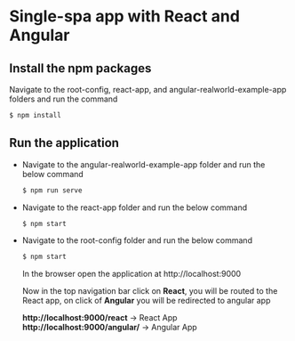 # Single-spa app with React and Angular

## Install the npm packages

Navigate to the root-config, react-app, and angular-realworld-example-app folders and run the command

```js
$ npm install
```

## Run the application

- Navigate to the angular-realworld-example-app folder and run the below command
  ```js
  $ npm run serve
  ```
- Navigate to the react-app folder and run the below command
  ```js
  $ npm start
  ```
- Navigate to the root-config folder and run the below command

  ```js
  $ npm start
  ```

  In the browser open the application at http://localhost:9000

  Now in the top navigation bar click on **React**, you will be routed to the React app, on click of **Angular** you will be redirected to angular app

  **http://localhost:9000/react** -> React App
  **http://localhost:9000/angular/** -> Angular App
